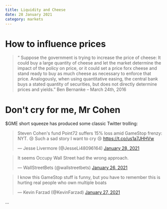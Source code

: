 ```yaml
---
title: Liquidity and Cheese
date: 28 January 2021
category: markets
---
```


# How to influence prices

> “ Suppose the government is trying to increase the
price of cheese: It could buy a large quantity of
cheese and let the market determine the impact
of the policy on price, or it could set a price forx
cheese and stand ready to buy as much cheese
as necessary to enforce that price. Analogously,
when using quantitative easing, the central bank
buys a stated quantity of securities, but does not
directly determine prices and yields.”
Ben Bernanke – March 24th, 2016


# Don't cry for me, Mr Cohen
$GME short squeeze has produced some classic Twitter trolling:

<blockquote class="twitter-tweet"><p lang="en" dir="ltr">Steven Cohen&#39;s fund Point72 suffers 15% loss amid GameStop frenzy: NYT. 😢 Such a sad story I want to cry 😢 <a href="https://t.co/us1a7JHHVw">https://t.co/us1a7JHHVw</a></p>&mdash; Jesse Livermore (@JesseLi48096164) <a href="https://twitter.com/JesseLi48096164/status/1354671094284787712?ref_src=twsrc%5Etfw">January 28, 2021</a></blockquote> <script async src="https://platform.twitter.com/widgets.js" charset="utf-8"></script> 
<blockquote class="twitter-tweet"><p lang="en" dir="ltr">It seems Occupy Wall Street had the wrong approach.</p>&mdash; WallStreetBets (@wallstreetbets) <a href="https://twitter.com/wallstreetbets/status/1354208753592238084?ref_src=twsrc%5Etfw">January 26, 2021</a></blockquote> <script async src="https://platform.twitter.com/widgets.js" charset="utf-8"></script> 
<blockquote class="twitter-tweet"><p lang="en" dir="ltr">I know this GameStop stuff is funny, but you have to remember this is hurting real people who own multiple boats</p>&mdash; Kevin Farzad (@KevinFarzad) <a href="https://twitter.com/KevinFarzad/status/1354554496169299970?ref_src=twsrc%5Etfw">January 27, 2021</a></blockquote> <script async src="https://platform.twitter.com/widgets.js" charset="utf-8"></script> 

...